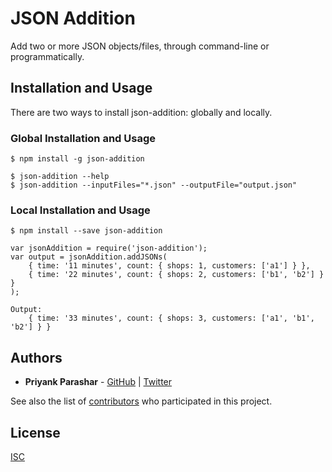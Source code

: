 # JSON Addition

Add two or more JSON objects/files, through command-line or programmatically.

## Installation and Usage

There are two ways to install json-addition: globally and locally.

### Global Installation and Usage

```
$ npm install -g json-addition
```

```
$ json-addition --help
$ json-addition --inputFiles="*.json" --outputFile="output.json"
```

### Local Installation and Usage

```
$ npm install --save json-addition
```

```
var jsonAddition = require('json-addition');
var output = jsonAddition.addJSONs(
    { time: '11 minutes', count: { shops: 1, customers: ['a1'] } },
    { time: '22 minutes', count: { shops: 2, customers: ['b1', 'b2'] } }
);

Output:
    { time: '33 minutes', count: { shops: 3, customers: ['a1', 'b1', 'b2'] } }
```

## Authors

* **Priyank Parashar** - [GitHub](https://github.com/paras20xx) | [Twitter](https://twitter.com/paras20xx)

See also the list of [contributors](https://github.com/paras20xx/json-addition/graphs/contributors) who participated in this project.

## License

[ISC](https://spdx.org/licenses/ISC)
